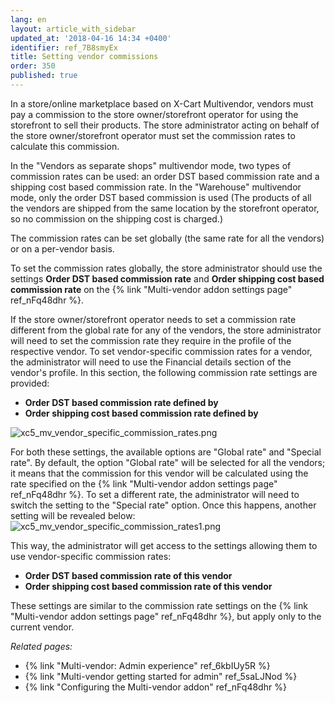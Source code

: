 ```yaml
---
lang: en
layout: article_with_sidebar
updated_at: '2018-04-16 14:34 +0400'
identifier: ref_7B8smyEx
title: Setting vendor commissions
order: 350
published: true
---
```

In a store/online marketplace based on X-Cart Multivendor, vendors must pay a commission to the store owner/storefront operator for using the storefront to sell their products. The store administrator acting on behalf of the store owner/storefront operator must set the commission rates to calculate this commission. 

In the "Vendors as separate shops" multivendor mode, two types of commission rates can be used: an order DST based commission rate and a shipping cost based commission rate. In the "Warehouse" multivendor mode, only the order DST based commission is used (The products of all the vendors are shipped from the same location by the storefront operator, so no commission on the shipping cost is charged.) 

The commission rates can be set globally (the same rate for all the vendors) or on a per-vendor basis.

To set the commission rates globally, the store administrator should use the settings **Order DST based commission rate** and **Order shipping cost based commission rate** on the {% link "Multi-vendor addon settings page" ref_nFq48dhr %}.

If the store owner/storefront operator needs to set a commission rate different from the global rate for any of the vendors, the store administrator will need to set the commission rate they require in the profile of the respective vendor. To set vendor-specific commission rates for a vendor, the administrator will need to use the Financial details section of the vendor's profile. In this section, the following commission rate settings are provided:
   
   * **Order DST based commission rate defined by**
   * **Order shipping cost based commission rate defined by**
   
   ![xc5_mv_vendor_specific_commission_rates.png]({{site.baseurl}}/attachments/ref_7B8smyEx/xc5_mv_vendor_specific_commission_rates.png)
   
For both these settings, the available options are "Global rate" and "Special rate". By default, the option "Global rate" will be selected for all the vendors; it means that the commission for this vendor will be calculated using the rate specified on the {% link "Multi-vendor addon settings page" ref_nFq48dhr %}. To set a different rate, the administrator will need to switch the setting to the "Special rate" option. Once this happens, another setting will be revealed below:
   ![xc5_mv_vendor_specific_commission_rates1.png]({{site.baseurl}}/attachments/ref_7B8smyEx/xc5_mv_vendor_specific_commission_rates1.png)

This way, the administrator will get access to the settings allowing them to use vendor-specific commission rates:

   * **Order DST based commission rate of this vendor**
   * **Order shipping cost based commission rate of this vendor**
   
These settings are similar to the commission rate settings on the {% link "Multi-vendor addon settings page" ref_nFq48dhr %}, but apply only to the current vendor.


_Related pages:_

   *  {% link "Multi-vendor: Admin experience" ref_6kbIUy5R %}
   *  {% link "Multi-vendor getting started for admin" ref_5saLJNod %}
   *  {% link "Configuring the Multi-vendor addon" ref_nFq48dhr %}
